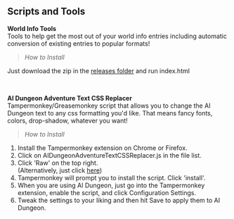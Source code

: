 ## Scripts and Tools

**World Info Tools** <br />
Tools to help get the most out of your world info entries including automatic conversion of existing entries to popular formats! <br />
> *How to Install* <br />

Just download the zip in the [releases folder](https://github.com/l-io-n/AIDungeon-Resources/tree/main/Scripts/Release%20ZIPs) and run index.html

<br />

**AI Dungeon Adventure Text CSS Replacer** <br />
Tampermonkey/Greasemonkey script that allows you to change the AI Dungeon text to any css formatting you'd like. That means fancy fonts, colors, drop-shadow, whatever you want! <br />
> *How to Install*
1. Install the Tampermonkey extension on Chrome or Firefox.
2. Click on AIDungeonAdventureTextCSSReplacer.js in the file list.
3. Click 'Raw' on the top right. <br />
(Alternatively, just click [here](https://github.com/l-io-n/AIDungeon-Resources/raw/main/Scripts/Release%20ZIPs/AIDungeonAdventureTextCSSReplacer.user.js))
4. Tampermonkey will prompt you to install the script. Click 'install'.
5. When you are using AI Dungeon, just go into the Tampermonkey extension, enable the script, and click Configuration Settings.
6. Tweak the settings to your liking and then hit Save to apply them to AI Dungeon.
 <br />
 <br />
